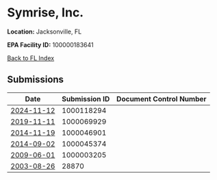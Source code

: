 # Symrise, Inc.

**Location:** Jacksonville, FL

**EPA Facility ID:** 100000183641

[Back to FL Index](../../index.md)

## Submissions

| Date | Submission ID | Document Control Number |
|------|--------------|-------------------------|
| [2024-11-12](submissions/1000118294.md) | 1000118294 |  |
| [2019-11-11](submissions/1000069929.md) | 1000069929 |  |
| [2014-11-19](submissions/1000046901.md) | 1000046901 |  |
| [2014-09-02](submissions/1000045374.md) | 1000045374 |  |
| [2009-06-01](submissions/1000003205.md) | 1000003205 |  |
| [2003-08-26](submissions/28870.md) | 28870 |  |
